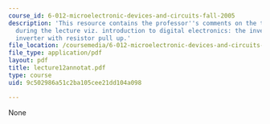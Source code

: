 ```yaml
---
course_id: 6-012-microelectronic-devices-and-circuits-fall-2005
description: 'This resource contains the professor''s comments on the topics covered
  during the lecture viz. introduction to digital electronics: the inverter, NMOS
  inverter with resistor pull up.'
file_location: /coursemedia/6-012-microelectronic-devices-and-circuits-fall-2005/9c502986a51c2ba105cee21dd104a098_lecture12annotat.pdf
file_type: application/pdf
layout: pdf
title: lecture12annotat.pdf
type: course
uid: 9c502986a51c2ba105cee21dd104a098

---
```

None